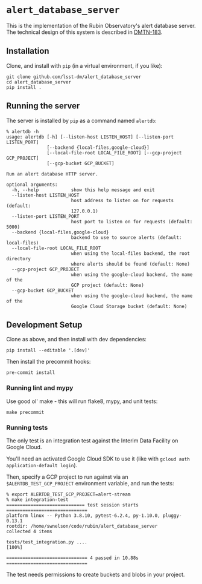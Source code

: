 # `alert_database_server` #

This is the implementation of the Rubin Observatory's alert database server. The
technical design of this system is described in
[DMTN-183](https://dmtn-183.lsst.io/).

## Installation ##

Clone, and install with `pip` (in a virtual environment, if you like):

```
git clone github.com/lsst-dm/alert_database_server
cd alert_database_server
pip install .
```

## Running the server ##

The server is installed by `pip` as a command named `alertdb`:
```
% alertdb -h
usage: alertdb [-h] [--listen-host LISTEN_HOST] [--listen-port LISTEN_PORT]
               [--backend {local-files,google-cloud}]
               [--local-file-root LOCAL_FILE_ROOT] [--gcp-project GCP_PROJECT]
               [--gcp-bucket GCP_BUCKET]

Run an alert database HTTP server.

optional arguments:
  -h, --help            show this help message and exit
  --listen-host LISTEN_HOST
                        host address to listen on for requests (default:
                        127.0.0.1)
  --listen-port LISTEN_PORT
                        host port to listen on for requests (default: 5000)
  --backend {local-files,google-cloud}
                        backend to use to source alerts (default: local-files)
  --local-file-root LOCAL_FILE_ROOT
                        when using the local-files backend, the root directory
                        where alerts should be found (default: None)
  --gcp-project GCP_PROJECT
                        when using the google-cloud backend, the name of the
                        GCP project (default: None)
  --gcp-bucket GCP_BUCKET
                        when using the google-cloud backend, the name of the
                        Google Cloud Storage bucket (default: None)
```

## Development Setup

Clone as above, and then install with dev dependencies:

```
pip install --editable '.[dev]'
```

Then install the precommit hooks:

```
pre-commit install
```

### Running lint and mypy ###
Use good ol' make - this will run flake8, mypy, and unit tests:

```
make precommit
```

### Running tests ##

The only test is an integration test against the Interim Data Facility on Google
Cloud.

You'll need an activated Google Cloud SDK to use it (like with `gcloud auth
application-default login`).

Then, specify a GCP project to run against via an `$ALERTDB_TEST_GCP_PROJECT`
environment variable, and run the tests:

```
% export ALERTDB_TEST_GCP_PROJECT=alert-stream
% make integration-test
============================= test session starts ==============================
platform linux -- Python 3.8.10, pytest-6.2.4, py-1.10.0, pluggy-0.13.1
rootdir: /home/swnelson/code/rubin/alert_database_server
collected 4 items

tests/test_integration.py ....                                           [100%]

============================== 4 passed in 10.88s ==============================
```

The test needs permissions to create buckets and blobs in your project.
